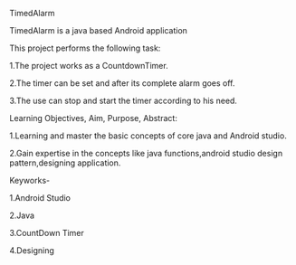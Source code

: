 TimedAlarm

TimedAlarm is a java based Android application

This project performs the following task:

1.The project works as a CountdownTimer.

2.The timer can be set and after its complete alarm goes off.

3.The use can stop and start the timer according to his need.

Learning Objectives, Aim, Purpose, Abstract:

1.Learning and master the basic concepts of core java and Android studio.

2.Gain expertise in the concepts like java functions,android studio design pattern,designing application. 

Keyworks-

1.Android Studio

2.Java

3.CountDown Timer

4.Designing
